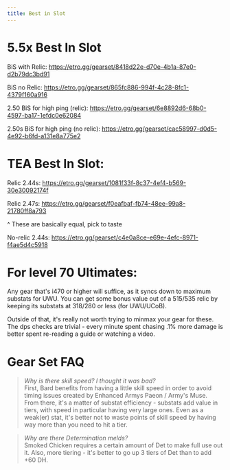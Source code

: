 ```yaml
---
title: Best in Slot
---
```

# 5.5x Best In Slot

BiS with Relic: <https://etro.gg/gearset/8418d22e-d70e-4b1a-87e0-d2b79dc3bd91>

BiS no Relic: <https://etro.gg/gearset/865fc886-994f-4c28-8fc1-4379f160a916>
 
2.50 BiS for high ping (relic): <https://etro.gg/gearset/6e8892d6-68b0-4597-ba17-1efdc0e62084>

2.50s BiS for high ping (no relic): <https://etro.gg/gearset/cac58997-d0d5-4e92-b6fd-a131e8a775e2>



# TEA Best In Slot:
Relic 2.44s: <https://etro.gg/gearset/1081f33f-8c37-4ef4-b569-30e30092174f>

Relic 2.47s: <https://etro.gg/gearset/f0eafbaf-fb74-48ee-99a8-21780ff8a793>

^ These are basically equal, pick to taste

No-relic 2.44s: <https://etro.gg/gearset/c4e0a8ce-e69e-4efc-8971-f4ae5d4c5918>



# For level 70 Ultimates:
Any gear that's i470 or higher will suffice, as it syncs down to maximum substats for UWU. You can get some bonus value out of a 515/535 relic by keeping its substats at 318/280 or less (for UWU/UCoB). 

Outside of that, it's really not worth trying to minmax your gear for these. The dps checks are trivial - every minute spent chasing .1% more damage is better spent re-reading a guide or watching a video.

# Gear Set FAQ 

> *Why is there skill speed? I thought it was bad?*  
First, Bard benefits from having a little skill speed in order to avoid timing issues created by Enhanced Armys Paeon / Army's Muse.  
From there, it's a matter of substat efficiency - substats add value in tiers, with speed in particular having very large ones. Even as a weak(er) stat, it's better not to waste points of skill speed by having way more than you need to hit a tier.


> *Why are there Determination melds?*  
Smoked Chicken requires a certain amount of Det to make full use out it. Also, more tiering - it's better to go up 3 tiers of Det than to add +60 DH.